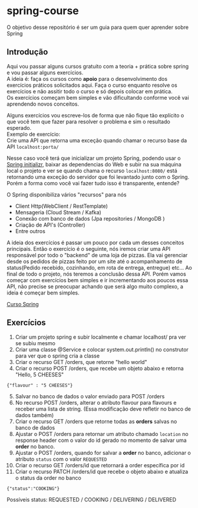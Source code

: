 # spring-course
O objetivo desse repositório é ser um guia para quem quer aprender sobre Spring

## Introdução
Aqui vou passar alguns cursos gratuito com a teoria + prática sobre spring e vou passar alguns exercícios. <br />
A ideia é: faça os cursos como **apoio** para o desenvolvimento dos exercícios práticos solicitados aqui. Faça o curso enquanto resolve os exercícios e não assitir todo o curso e só depois colocar em prática. <br />
Os exercícios começam bem simples e vão dificultando conforme você vai aprendendo novos conceitos. <br />

Alguns exercícios vou escreve-los de forma que não fique tão explícito o que você tem que fazer para resolver o problema e sim o resultado esperado. <br />
Exemplo de exercício: <br />
Crie uma API que retorna uma exceção quando chamar o recurso base da API `localhost:porta/` <br />

Nesse caso você terá que inicializar um projeto Spring, podendo usar o [Spring initializr](https://start.spring.io/), baixar as dependencias do Web e subir na sua máquina local o projeto e ver se quando chama o recurso `localhost:8080/` está retornando uma exceção do servidor que foi levantado junto com o Spring. Porém a forma como você vai fazer tudo isso é transparente, entende? <br />



O Spring disponibiliza vários "recursos" para nós
 - Client Http(WebClient / RestTemplate)
 - Mensageria (Cloud Stream / Kafka)
 - Conexão com banco de dados (Jpa repositories / MongoDB )
 - Criação de API's (Controller)
 - Entre outros

A ideia dos exercícios é passar um pouco por cada um desses conceitos principais. Então o exercício é o seguinte, nós iremos criar uma API responsável por todo o "backend" de uma loja de pizzas. Ela vai gerenciar desde os pedidos de pizzas feito por um site até o acompanhamento de status(Pedido recebido, cozinhando, em rota de entrega, entregue) etc... Ao final de todo o projeto, nós teremos a conclusão dessa API. Porém vamos começar com exercícios bem simples e ir incrementando aos poucos essa API, não precise se preocupar achando que será algo muito complexo, a ideia é começar bem simples.

[Curso Spring](https://www.youtube.com/watch?v=LXRU-Z36GEU)


## Exercícios

1. Criar um projeto spring e subir localmente e chamar localhost/ pra ver se subiu mesmo
2. Criar uma classe @Service e colocar system.out.println() no construtor para ver que o spring cria a classe
3. Criar o recurso GET /orders, que retorne "hello world"
4. Criar o recurso POST /orders, que recebe um objeto abaixo e retorna "Hello, 5 CHEESES"
```
{"flavour" : "5 CHEESES"}
```
5. Salvar no banco de dados o valor enviado para POST /orders
6. No recurso POST /orders, alterar o atributo flavour para flavours e receber uma lista de string. (Essa modificação deve refletir no banco de dados também)
7. Criar o recurso GET /orders que retorne todas as **orders** salvas no banco de dados
8. Ajustar o POST /orders para retornar um atributo chamado `location` no response header com o valor do id gerado no momento de salvar uma **order** no banco.
9. Ajustar o POST /orders, quando for salvar a **order** no banco, adicionar o atributo `status` com o valor `REQUESTED`
10. Criar o recurso GET /orders/id que retornará a order específica por id
11. Criar o recurso PATCH /orders/id que recebe o objeto abaixo e atualiza o status da order no banco
```
{"status":"COOKING"}
```
Possíveis status: REQUESTED / COOKING / DELIVERING / DELIVERED
